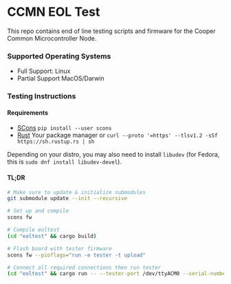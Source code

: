 # CCMN EOL Test

This repo contains end of line testing scripts and firmware for the Cooper
Common Microcontroller Node.

### Supported Operating Systems

* Full Support: Linux
* Partial Support MacOS/Darwin

### Testing Instructions

#### Requirements

* [SCons](https://scons.org) `pip install --user scons`
* [Rust](https://rust-lang.org) Your package manager or `curl --proto '=https' --tlsv1.2 -sSf https://sh.rustup.rs | sh`

Depending on your distro, you may also need to install `libudev` (for Fedora,
this is `sudo dnf install libudev-devel`).

#### TL;DR

```bash
# Make sure to update & initialize submodules
git submodule update --init --recursive

# Set up and compile
scons fw

# Compile eoltest
(cd "eoltest" && cargo build)

# Flash board with tester firmware
scons fw --pioflags="run -e tester -t upload"

# Connect all required connections then run tester
(cd "eoltest" && cargo run -- --tester-port /dev/ttyACM0 --serial-number 9)
```

